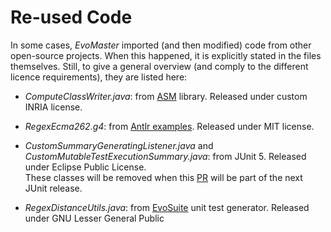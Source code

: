# Re-used Code

In some cases, _EvoMaster_ imported (and then modified) code from other open-source projects.
When this happened, it is explicitly stated in the files themselves. 
Still, to give a general overview (and comply to the different licence requirements), they
are listed here:

* _ComputeClassWriter.java_: from [ASM](https://asm.ow2.io/) library. Released under custom INRIA license.

* _RegexEcma262.g4_: from [Antlr examples](https://github.com/antlr/grammars-v4/blob/master/ecmascript/ECMAScript.g4).
  Released under MIT license.
  
* _CustomSummaryGeneratingListener.java_ and _CustomMutableTestExecutionSummary.java_:
  from JUnit 5.
  Released under Eclipse Public License.  
  These classes will be removed when this [PR](https://github.com/junit-team/junit5/issues/1947)
  will be part of the next JUnit release.  
  
* _RegexDistanceUtils.java_: from [EvoSuite](http://www.evosuite.org) unit test generator. 
  Released under GNU Lesser General Public